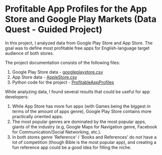 # Profitable App Profiles for the App Store and Google Play Markets (Data Quest - Guided Project)
In this project, I analyzed data from Google Play Store and App Store. The goal was to define most profitable free apps for English-language target audience of both stores. 

The project documentation consists of the following files:
  1. Google Play Store data - <a href = 'https://github.com/mdrobovtseva/DQ---GP---Profitable-App-Profiles-for-the-App-Store-and-Google-Play-Markets/blob/master/googleplaystore.csv'>googleplaystore.csv </a>
  2. App Store data - <a href = 'https://github.com/mdrobovtseva/DQ---GP---Profitable-App-Profiles-for-the-App-Store-and-Google-Play-Markets/blob/master/AppleStore.csv'>AppleStore.csv</a>
  3. Python code for the project - <a href='https://github.com/mdrobovtseva/Profitable-Mobile-App-Profiles/blob/master/ProfitableAppProfiles.ipynb'>ProfitableAppProfiles</a>
  
While analyzing data, I found several results that could be useful for app developers:
1. While App Store has more fun apps (with Games being the biggest in terms of the amount of apps genre), Google Play Store contains more practically oriented apps.
2. The most popular genres are dominated by the most popular apps, giants of the industry (e.g, Google Maps for Navigation genre, Facebook for Communication/Social Networking, etc.). 
3. In both stores genre 'Reference' / 'Books and References' do not have a lot of competition (though Bible is the most popular app), and creating a fun reference app could be a good idea for filling the niche. 
